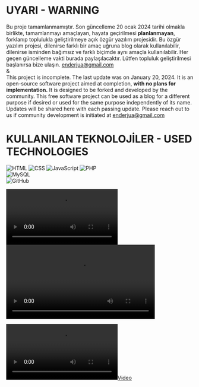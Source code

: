 # UYARI - WARNING

Bu proje tamamlanmamıştır. Son güncelleme 20 ocak 2024 tarihi olmakla birlikte, tamamlanmayı amaçlayan, hayata geçirilmesi **planlanmayan**, forklanıp toplulukla geliştirilmeye açık özgür yazılım projesidir. Bu özgür yazılım projesi, dilenirse farklı bir amaç uğruna blog olarak kullanılabilir, dilenirse isminden bağımsız ve farklı biçimde aynı amaçla kullanılabilir. Her geçen güncelleme vakti burada paylaşılacaktır. Lütfen topluluk geliştirilmesi başlanırsa bize ulaşın.
enderjua@gmail.com
<br>
&
<br>
This project is incomplete. The last update was on January 20, 2024. It is an open-source software project aimed at completion, **with no plans for implementation.** It is designed to be forked and developed by the community. This free software project can be used as a blog for a different purpose if desired or used for the same purpose independently of its name. Updates will be shared here with each passing update. Please reach out to us if community development is initiated at enderjua@gmail.com

# KULLANILAN TEKNOLOJİLER - USED ​​TECHNOLOGIES
![HTML](https://img.shields.io/badge/-HTML-333333?style=flat&logo=HTML5)
![CSS](https://img.shields.io/badge/-CSS-333333?style=flat&logo=CSS3&logoColor=1572B6)
![JavaScript](https://img.shields.io/badge/-JavaScript-333333?style=flat&logo=javascript)
![PHP](https://img.shields.io/badge/-PHP-333333?style=flat&logo=php)
<br>
![MySQL](https://img.shields.io/badge/-MySQL-333333?style=flat&logo=mysql)
<br>
![GitHub](https://img.shields.io/badge/-GitHub-333333?style=flat&logo=github)

<video controls src="https://raw.githubusercontent.com/Enderjua/hatayanarsi/main/hatayanarsi.mp4"></video>
<video width="400" controls>
  <source src="https://raw.githubusercontent.com/Enderjua/hatayanarsi/main/hatayanarsi.mp4" type="video/mp4">
</video>


[![Video](https://raw.githubusercontent.com/Enderjua/hatayanarsi/main/hatayanarsi.mp4)](https://raw.githubusercontent.com/Enderjua/hatayanarsi/main/hatayanarsi.mp4)
